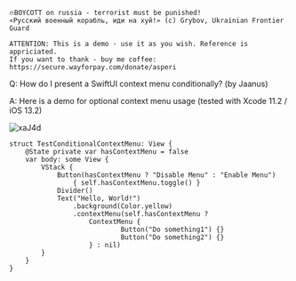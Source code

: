 ```
🔥BOYCOTT on russia - terrorist must be punished!
«Русский военный корабль, иди на хуй!» (c) Grybov, Ukrainian Frontier Guard

ATTENTION: This is a demo - use it as you wish. Reference is appriciated.
If you want to thank - buy me coffee: https://secure.wayforpay.com/donate/asperi
```

Q: How do I present a SwiftUI context menu conditionally? (by Jaanus)

A: Here is a demo for optional context menu usage (tested with Xcode 11.2 / iOS 13.2)

![xaJ4d](https://user-images.githubusercontent.com/62171579/178999258-c6d78fb6-faf9-4ca7-8b96-8ae89bbf2a8b.gif)

    struct TestConditionalContextMenu: View {
        @State private var hasContextMenu = false
        var body: some View {
            VStack {
                Button(hasContextMenu ? "Disable Menu" : "Enable Menu")
                    { self.hasContextMenu.toggle() }
                Divider()
                Text("Hello, World!")
                    .background(Color.yellow)
                    .contextMenu(self.hasContextMenu ?
                        ContextMenu {
                                Button("Do something1") {}
                                Button("Do something2") {}
                        } : nil)
            }
        }
    }
